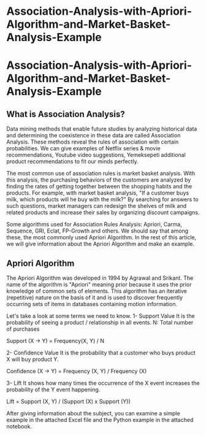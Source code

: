 # Association-Analysis-with-Apriori-Algorithm-and-Market-Basket-Analysis-Example

# Association-Analysis-with-Apriori-Algorithm-and-Market-Basket-Analysis-Example

## What is Association Analysis?
Data mining methods that enable future studies by analyzing historical data and determining the coexistence in these data are called Association Analysis. These methods reveal the rules of association with certain probabilities. We can give examples of Netflix series & movie recommendations, Youtube video suggestions, Yemeksepeti additional product recommendations to fit our minds perfectly.

The most common use of association rules is market basket analysis. With this analysis, the purchasing behaviors of the customers are analyzed by finding the rates of getting together between the shopping habits and the products. For example, with market basket analysis, "If a customer buys milk, which products will he buy with the milk?" By searching for answers to such questions, market managers can redesign the shelves of milk and related products and increase their sales by organizing discount campaigns.

Some algorithms used for Association Rules Analysis: Apriori, Carma, Sequence, GRI, Eclat, FP-Growth and others. We should say that among these, the most commonly used Apriori Algorithm. In the rest of this article, we will give information about the Apriori Algorithm and make an example.

## Apriori Algorithm
The Apriori Algorithm was developed in 1994 by Agrawal and Srikant. The name of the algorithm is "Apriori" meaning prior because it uses the prior knowledge of common sets of elements. This algorithm has an iterative (repetitive) nature on the basis of it and is used to discover frequently occurring sets of items in databases containing motion information.

Let's take a look at some terms we need to know.
 1- Support Value
 It is the probability of seeing a product / relationship in all events.
 N: Total number of purchases
 
 Support (X -> Y) = Frequency(X, Y) / N
 
 2- Confidence Value
 It is the probability that a customer who buys product X will buy product Y.
 
 Confidence (X -> Y) = Frequency (X, Y) / Frequency (X)
 
 3- Lift
 It shows how many times the occurrence of the X event increases the probability of the Y event happening.
 
 Lift = Support (X, Y) / (Support (X) x Support (Y))
 
 After giving information about the subject, you can examine a simple example in the attached Excel file and the Python example in the attached notebook.
